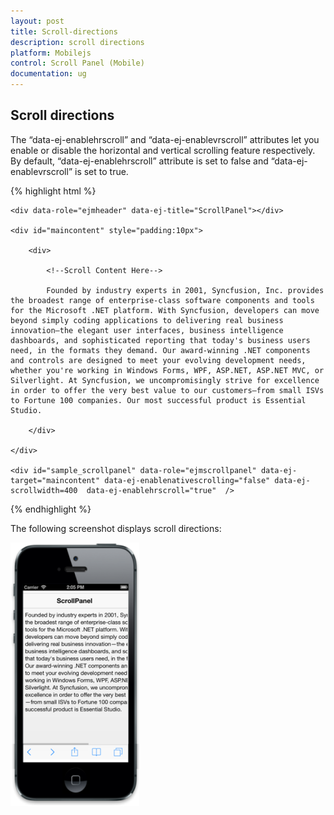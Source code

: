 ```yaml
---
layout: post
title: Scroll-directions
description: scroll directions
platform: Mobilejs
control: Scroll Panel (Mobile)
documentation: ug
---
```


## Scroll directions

The “data-ej-enablehrscroll” and “data-ej-enablevrscroll” attributes let you enable or disable the horizontal and vertical scrolling feature respectively. By default, “data-ej-enablehrscroll” attribute is set to false and “data-ej-enablevrscroll” is set to true.

{% highlight html %}

    <div data-role="ejmheader" data-ej-title="ScrollPanel"></div>

    <div id="maincontent" style="padding:10px">

        <div>

            <!--Scroll Content Here-->

            Founded by industry experts in 2001, Syncfusion, Inc. provides the broadest range of enterprise-class software components and tools for the Microsoft .NET platform. With Syncfusion, developers can move beyond simply coding applications to delivering real business innovation—the elegant user interfaces, business intelligence dashboards, and sophisticated reporting that today's business users need, in the formats they demand. Our award-winning .NET components and controls are designed to meet your evolving development needs, whether you're working in Windows Forms, WPF, ASP.NET, ASP.NET MVC, or Silverlight. At Syncfusion, we uncompromisingly strive for excellence in order to offer the very best value to our customers—from small ISVs to Fortune 100 companies. Our most successful product is Essential Studio.

        </div>

    </div>	

    <div id="sample_scrollpanel" data-role="ejmscrollpanel" data-ej-target="maincontent" data-ej-enablenativescrolling="false" data-ej-scrollwidth=400  data-ej-enablehrscroll="true"  />

{% endhighlight %}



The following screenshot displays scroll directions:



![C:/Users/deepal/AppData/Local/Temp/SNAGHTML25ac5382.PNG](Scroll-directions_images/Scroll-directions_img1.png)



